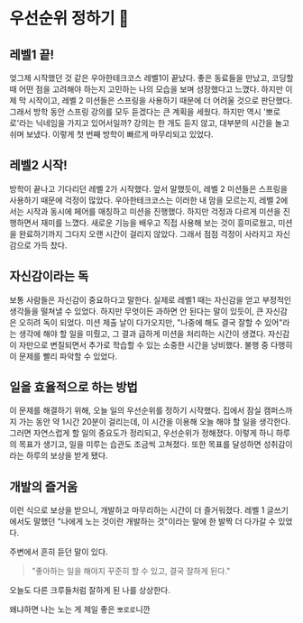 # 우선순위 정하기 🎯

## 레벨1 끝!
엊그제 시작했던 것 같은 우아한테크코스 레벨1이 끝났다.
좋은 동료들을 만났고, 코딩할 때 어떤 점을 고려해야 하는지 고민하는 나의 모습을 보며 성장했다고 느꼈다. 
하지만 이제 막 시작이고, 레벨 2 미션들은 스프링을 사용하기 때문에 더 어려울 것으로 판단했다.
그래서 방학 동안 스프링 강의를 모두 듣겠다는 큰 계획을 세웠다.
하지만 역시 '뽀로로'라는 닉네임을 가지고 있어서일까? 강의는 한 개도 듣지 않고, 대부분의 시간을 놀고 쉬며 보냈다.
이렇게 첫 번째 방학이 빠르게 마무리되고 있었다.

## 레벨2 시작!
방학이 끝나고 기다리던 레벨 2가 시작했다. 앞서 말했듯이, 레벨 2 미션들은 스프링을 사용하기 때문에 걱정이 많았다. 
우아한테크코스는 이러한 내 맘을 모르는지, 레벨 2에서는 시작과 동시에 페어를 매칭하고 미션을 진행했다.
하지만 걱정과 다르게 미션을 진행하면서 재미를 느꼈다.
새로운 기능을 배우고 직접 사용해 보는 것이 흥미로웠고, 미션을 완료하기까지 그다지 오랜 시간이 걸리지 않았다.
그래서 점점 걱정이 사라지고 자신감으로 가득 찼다.

## 자신감이라는 독
보통 사람들은 자신감이 중요하다고 말한다.
실제로 레벨1 때는 자신감을 얻고 부정적인 생각들을 떨쳐낼 수 있었다.
하지만 무엇이든 과하면 안 된다는 말이 있듯이, 큰 자신감은 오히려 독이 되었다.
미션 제출 날이 다가오지만, "나중에 해도 결국 잘할 수 있어"라는 생각에 해야 할 일을 미뤘고, 그 결과 급하게 미션을 처리하는 시간이 생겼다.
자신감이 자만으로 변질되면서 추가로 학습할 수 있는 소중한 시간을 낭비했다.
불행 중 다행히 이 문제를 빨리 파악할 수 있었다.

## 일을 효율적으로 하는 방법
이 문제를 해결하기 위해, 오늘 일의 우선순위를 정하기 시작했다.
집에서 잠실 캠퍼스까지 가는 동안 약 1시간 20분이 걸리는데, 이 시간을 이용해 오늘 해야 할 일을 생각한다.
그러면 자연스럽게 할 일의 중요도가 정리되고, 우선순위가 정해졌다.
이렇게 하니 하루의 목표가 생기고, 일을 미루는 습관도 조금씩 고쳐졌다.
또한 목표를 달성하면 성취감이라는 하루의 보상을 받게 됐다.

## 개발의 즐거움
이런 식으로 보상을 받으니, 개발하고 마무리하는 시간이 더 즐거워졌다.
레벨 1 글쓰기에서도 말했던 "나에게 노는 것이란 개발하는 것"이라는 말에 한 발짝 더 다가갈 수 있었다. 

주변에서 흔히 듣던 말이 있다.
> "좋아하는 일을 해야지 꾸준히 할 수 있고, 결국 잘하게 된다."

오늘도 다른 크루들처럼 잘하게 된 나를 상상한다.

왜냐하면 나는 노는 게 제일 좋은 `뽀로로`니깐
